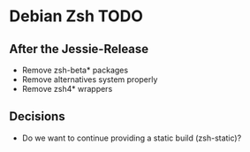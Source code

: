 Debian Zsh TODO
===============

After the Jessie-Release
------------------------

* Remove zsh-beta* packages
* Remove alternatives system properly
* Remove zsh4* wrappers

Decisions
---------

* Do we want to continue providing a static build (zsh-static)?
